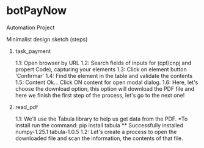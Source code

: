 # botPayNow
Automation Project

Minimalist design sketch (steps)


1. task_payment

    1.1: Open browser by URL
    1.2: Search fields of inputs for (cpf/cnpj and propert Code), capturing your elements
    1.3: Click on element button 'Confirmar'
    1.4: Find the element in the table and validate the contents
    1.5: Content Ok... Click ON content for open modal dialog.
    1.6: Here, let's choose the download option, this option will download the PDF file and here we finish the first step of the process, let's go to the next one!

2. read_pdf

    1.1: We'll use the Tabula library to help us get data from the PDF.
        *To install run the command: pip install tabula
        ** Successfully installed numpy-1.25.1 tabula-1.0.5
    1.2: Let's create a process to open the downloaded file and scan the information, the contents of that file.
